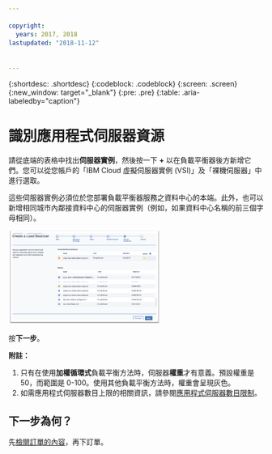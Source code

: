```yaml
---

copyright:
  years: 2017, 2018
lastupdated: "2018-11-12"


---
```


{:shortdesc: .shortdesc}
{:codeblock: .codeblock}
{:screen: .screen}
{:new_window: target="_blank"}
{:pre: .pre}
{:table: .aria-labeledby="caption"}

# 識別應用程式伺服器資源
請從底端的表格中找出**伺服器實例**，然後按一下 **+** 以在負載平衡器後方新增它們。您可以從您帳戶的「IBM Cloud 虛擬伺服器實例 (VSI)」及「裸機伺服器」中進行選取。

這些伺服器實例必須位於您部署負載平衡器服務之資料中心的本端。此外，也可以新增相同城市內鄰接資料中心的伺服器實例（例如，如果資料中心名稱的前三個字母相同）。

<img src="images/locate-server-instance.png" alt="圖片" style="width: 300px;"/>

按**下一步**。

**附註：** 

1. 只有在使用**加權循環式**負載平衡方法時，伺服器**權重**才有意義。預設權重是 50，而範圍是 0-100。使用其他負載平衡方法時，權重會呈現灰色。
2. 如需應用程式伺服器數目上限的相關資訊，請參閱[應用程式伺服器數目限制](faqs.html#what-s-the-maximum-number-of-compute-instances-i-can-associate-with-my-load-balancer-)。

## 下一步為何？
先[檢閱訂單的內容](order-lb.html)，再下訂單。
